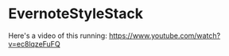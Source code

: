 EvernoteStyleStack
==================

Here's a video of this running: https://www.youtube.com/watch?v=ec8lqzeFuFQ
